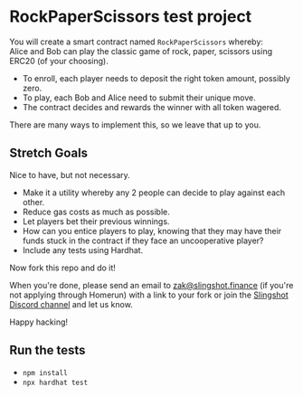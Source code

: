 # RockPaperScissors test project

You will create a smart contract named `RockPaperScissors` whereby:  
Alice and Bob can play the classic game of rock, paper, scissors using ERC20 (of your choosing).

-   To enroll, each player needs to deposit the right token amount, possibly zero.
-   To play, each Bob and Alice need to submit their unique move.
-   The contract decides and rewards the winner with all token wagered.

There are many ways to implement this, so we leave that up to you.

## Stretch Goals

Nice to have, but not necessary.

-   Make it a utility whereby any 2 people can decide to play against each other.
-   Reduce gas costs as much as possible.
-   Let players bet their previous winnings.
-   How can you entice players to play, knowing that they may have their funds stuck in the contract if they face an uncooperative player?
-   Include any tests using Hardhat.

Now fork this repo and do it!

When you're done, please send an email to zak@slingshot.finance (if you're not applying through Homerun) with a link to your fork or join the [Slingshot Discord channel](https://discord.gg/JNUnqYjwmV) and let us know.

Happy hacking!

## Run the tests

-   `npm install`
-   `npx hardhat test`
